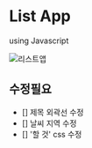 # List App
 using Javascript

![리스트앱](https://user-images.githubusercontent.com/56250064/104847540-fc816d00-5923-11eb-887d-ed1c6a855252.png)

## 수정필요
- [] 제목 외곽선 수정
- [] 날씨 지역 수정 
- [] '할 것' css 수정

